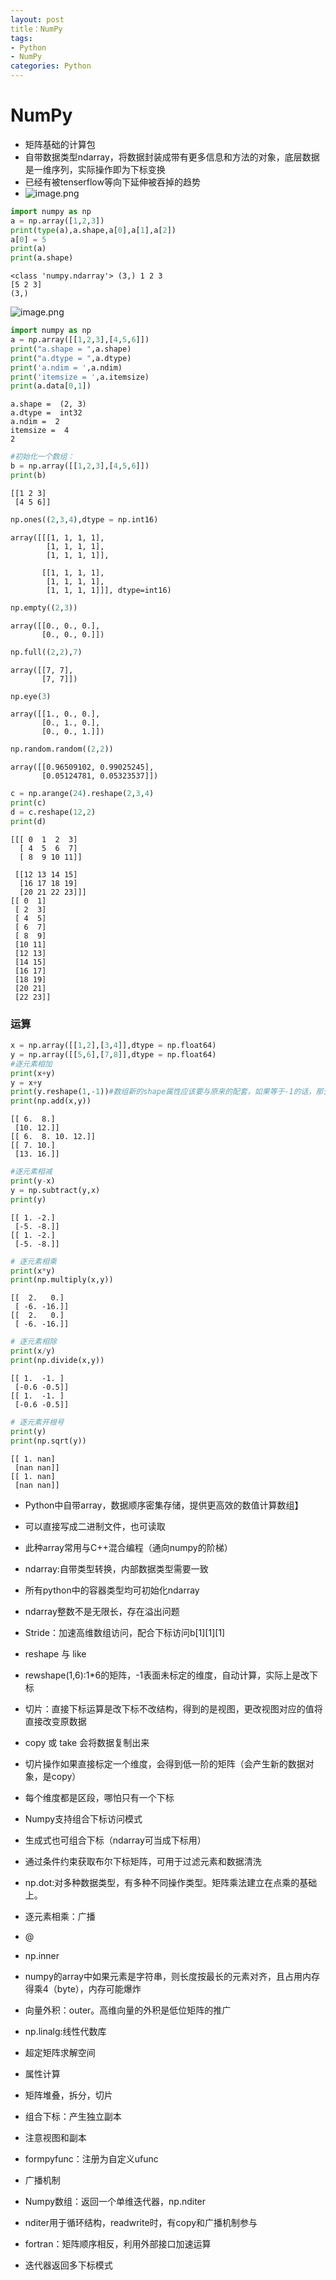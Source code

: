 ```yaml
---
layout: post
title：NumPy
tags: 
- Python
- NumPy
categories: Python
---
```




# NumPy

- 矩阵基础的计算包
- 自带数据类型ndarray，将数据封装成带有更多信息和方法的对象，底层数据是一维序列，实际操作即为下标变换
- 已经有被tenserflow等向下延伸被吞掉的趋势
- ![image.png](attachment:image.png)


```python
import numpy as np
a = np.array([1,2,3])
print(type(a),a.shape,a[0],a[1],a[2])
a[0] = 5
print(a)
print(a.shape)
```

    <class 'numpy.ndarray'> (3,) 1 2 3
    [5 2 3]
    (3,)


![image.png](attachment:image.png)


```python
import numpy as np
a = np.array([[1,2,3],[4,5,6]])
print("a.shape = ",a.shape)
print("a.dtype = ",a.dtype)
print('a.ndim = ',a.ndim)
print('itemsize = ',a.itemsize)
print(a.data[0,1])

```

    a.shape =  (2, 3)
    a.dtype =  int32
    a.ndim =  2
    itemsize =  4
    2



```python
#初始化一个数组：
b = np.array([[1,2,3],[4,5,6]])
print(b)
```

    [[1 2 3]
     [4 5 6]]



```python
np.ones((2,3,4),dtype = np.int16)
```




    array([[[1, 1, 1, 1],
            [1, 1, 1, 1],
            [1, 1, 1, 1]],
    
           [[1, 1, 1, 1],
            [1, 1, 1, 1],
            [1, 1, 1, 1]]], dtype=int16)




```python
np.empty((2,3))
```




    array([[0., 0., 0.],
           [0., 0., 0.]])




```python
np.full((2,2),7)
```




    array([[7, 7],
           [7, 7]])




```python
np.eye(3)
```




    array([[1., 0., 0.],
           [0., 1., 0.],
           [0., 0., 1.]])




```python
np.random.random((2,2))
```




    array([[0.96509102, 0.99025245],
           [0.05124781, 0.05323537]])




```python
c = np.arange(24).reshape(2,3,4)
print(c)
d = c.reshape(12,2)
print(d)
```

    [[[ 0  1  2  3]
      [ 4  5  6  7]
      [ 8  9 10 11]]
    
     [[12 13 14 15]
      [16 17 18 19]
      [20 21 22 23]]]
    [[ 0  1]
     [ 2  3]
     [ 4  5]
     [ 6  7]
     [ 8  9]
     [10 11]
     [12 13]
     [14 15]
     [16 17]
     [18 19]
     [20 21]
     [22 23]]


### 运算


```python
x = np.array([[1,2],[3,4]],dtype = np.float64)
y = np.array([[5,6],[7,8]],dtype = np.float64)
#逐元素相加
print(x+y)
y = x+y
print(y.reshape(1,-1))#数组新的shape属性应该要与原来的配套，如果等于-1的话，那么Numpy会根据剩下的维度计算出数组的另外一个shape属性值。
print(np.add(x,y))
```

    [[ 6.  8.]
     [10. 12.]]
    [[ 6.  8. 10. 12.]]
    [[ 7. 10.]
     [13. 16.]]



```python
#逐元素相减
print(y-x)
y = np.subtract(y,x)
print(y)
```

    [[ 1. -2.]
     [-5. -8.]]
    [[ 1. -2.]
     [-5. -8.]]



```python
# 逐元素相乘
print(x*y)
print(np.multiply(x,y))
```

    [[  2.   0.]
     [ -6. -16.]]
    [[  2.   0.]
     [ -6. -16.]]



```python
# 逐元素相除
print(x/y)
print(np.divide(x,y))
```

    [[ 1.  -1. ]
     [-0.6 -0.5]]
    [[ 1.  -1. ]
     [-0.6 -0.5]]



```python
# 逐元素开根号
print(y)
print(np.sqrt(y))
```

    [[ 1. nan]
     [nan nan]]
    [[ 1. nan]
     [nan nan]]




- Python中自带array，数据顺序密集存储，提供更高效的数值计算数组】
- 可以直接写成二进制文件，也可读取
- 此种array常用与C++混合编程（通向numpy的阶梯）

- ndarray:自带类型转换，内部数据类型需要一致
- 所有python中的容器类型均可初始化ndarray
- ndarray整数不是无限长，存在溢出问题

- Stride：加速高维数组访问，配合下标访问b[1][1][1]

- reshape 与 like
- rewshape(1,6):1*6的矩阵，-1表面未标定的维度，自动计算，实际上是改下标

- 切片：直接下标运算是改下标不改结构，得到的是视图，更改视图对应的值将直接改变原数据
- copy 或 take 会将数据复制出来
- 切片操作如果直接标定一个维度，会得到低一阶的矩阵（会产生新的数据对象，是copy）
- 每个维度都是区段，哪怕只有一个下标

- Numpy支持组合下标访问模式
- 生成式也可组合下标（ndarray可当成下标用）
- 通过条件约束获取布尔下标矩阵，可用于过滤元素和数据清洗

- np.dot:对多种数据类型，有多种不同操作类型。矩阵乘法建立在点乘的基础上。
- 逐元素相乘：广播
- @

- np.inner
- numpy的array中如果元素是字符串，则长度按最长的元素对齐，且占用内存得乘4（byte），内存可能爆炸

- 向量外积：outer。高维向量的外积是低位矩阵的推广

- np.linalg:线性代数库
- 超定矩阵求解空间
- 属性计算

- 矩阵堆叠，拆分，切片
- 组合下标：产生独立副本
- 注意视图和副本
- formpyfunc：注册为自定义ufunc
- 广播机制
                                                                     

- Numpy数组：返回一个单维迭代器，np.nditer
- nditer用于循环结构，readwrite时，有copy和广播机制参与
- fortran：矩阵顺序相反，利用外部接口加速运算
- 迭代器返回多下标模式